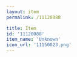 ```yaml
---
layout: item
permalink: /11120088

title: Item
id: '11120088'
item_name: 'Unknown'
icon_url: '11150023.png'
---
```

